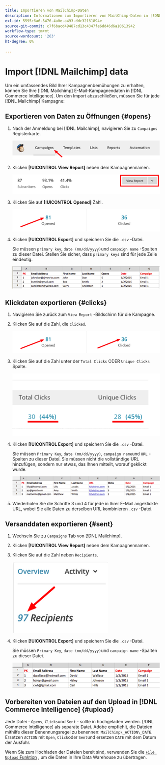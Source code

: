 ```yaml
---
title: Importieren von MailChimp-Daten
description: Informationen zum Importieren von MailChimp-Daten in [!DNL Commerce Intelligence].
exl-id: 5595c6a6-5476-4a0e-a493-ddc32161894e
source-git-commit: c7f6bacd49487cd13c4347fe6dd46d6a10613942
workflow-type: tm+mt
source-wordcount: '263'
ht-degree: 0%

---
```


# Import [!DNL Mailchimp] data

Um ein umfassendes Bild Ihrer Kampagnenbemühungen zu erhalten, können Sie Ihre [!DNL Mailchimp] E-Mail-Kampagnendaten in [!DNL Commerce Intelligence]. Um den Import abzuschließen, müssen Sie für jede [!DNL Mailchimp] Kampagne:

## Exportieren von Daten zu Öffnungen {#opens}

1. Nach der Anmeldung bei [!DNL Mailchimp], navigieren Sie zu `Campaigns` Registerkarte.

   ![import mailchimp 1](../../../assets/import-mailchimp-1.png)

1. Klicken **[!UICONTROL View Report]** neben dem Kampagnennamen.

   ![import mailchimp 2](../../../assets/import-mailchimp-2.png)

1. Klicken Sie auf **[!UICONTROL Opened]** Zahl.

   ![import mailchimp 3](../../../assets/import-mailchimp-3.png)

1. Klicken **[!UICONTROL Export]** und speichern Sie die `.csv` -Datei.

   Sie müssen `primary key`, `date (mm/dd/yyyy)`und `campaign name` -Spalten zu dieser Datei. Stellen Sie sicher, dass `primary keys` sind für jede Zeile eindeutig.

   ![import mailchimp 4](../../../assets/import-mailchimp-4.png)

## Klickdaten exportieren {#clicks}

1. Navigieren Sie zurück zum `View Report` -Bildschirm für die Kampagne.

1. Klicken Sie auf die Zahl, die `Clicked`.

   ![import mailchimp 5](../../../assets/import-mailchimp-5.png)

1. Klicken Sie auf die Zahl unter der `Total Clicks` ODER `Unique Clicks` Spalte.

   ![import mailchimp 6](../../../assets/import-mailchimp-6.png)

1. Klicken **[!UICONTROL Export]** und speichern Sie die `.csv` -Datei.

   Sie müssen `Primary Key`, `date (mm/dd/yyyy)`, `campaign name`und `URL` -Spalten zu dieser Datei. Sie müssen nicht die vollständige URL hinzufügen, sondern nur etwas, das Ihnen mitteilt, worauf geklickt wurde.

   ![import mailchimp 7](../../../assets/import-mailchimp-7.png)

1. Wiederholen Sie die Schritte 3 und 4 für jede in Ihrer E-Mail angeklickte URL, wobei Sie alle Daten zu derselben URL kombinieren `.csv` -Datei.

## Versanddaten exportieren {#sent}

1. Wechseln Sie zu `Campaigns` Tab von [!DNL Mailchimp].

1. Klicken **[!UICONTROL View Report]** neben dem Kampagnennamen.

1. Klicken Sie auf die Zahl neben `Recipients`.

   ![import mailchimp 8](../../../assets/import-mailchimp-8.png)

1. Klicken **[!UICONTROL Export]** und speichern Sie die `.csv` -Datei.

   Sie müssen `Primary Key`, `date (mm/dd/yyyy)`und `campaign name` -Spalten zu dieser Datei.

   ![import mailchimp 9](../../../assets/import-mailchimp-9.png)

## Vorbereiten von Dateien auf den Upload in [!DNL Commerce Intelligence] {#upload}

Jede Datei - `Opens`, `Clicks`und `Sent` - sollte in hochgeladen werden. [!DNL Commerce Intelligence] als separate Datei. Adobe empfiehlt, die Dateien mithilfe dieser Benennungsregel zu benennen: `MailChimp\_ACTION\_DATE`. Ersetzen `ACTION` mit `Open`, `Click`oder `Sent`und ersetzen `DATE` mit dem Datum der Ausfuhr.

Wenn Sie zum Hochladen der Dateien bereit sind, verwenden Sie die [`File Upload` Funktion](../connecting-data/using-file-uploader.md) , um die Daten in Ihre Data Warehouse zu übertragen.
